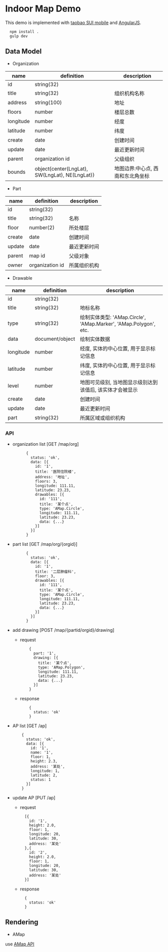 # Indoor Map Demo

This demo is implemented with [taobao SUI mobile](http://m.sui.taobao.org/) and [AngularJS](http://angularjs.org).

      npm install .
      gulp dev

## Data Model

- Organization

name | definition | description
-----|------------|-------------
id | string(32) |
title | string(32) | 组织机构名称
address | string(100) | 地址
floors | number | 楼层总数
longitude | number | 经度
latitude | number | 纬度
create | date | 创建时间
update | date | 最近更新时间
parent | organization id | 父级组织
bounds | object{center(LngLat), SW(LngLat), NE(LngLat)} | 地图边界:中心点, 西南和东北角坐标

- Part

name | definition | description
-----|------------|-------------
id | string(32) |
title | string(32) | 名称
floor | number(2) | 所处楼层
create | date | 创建时间
update | date | 最近更新时间
parent | map id | 父级对象
owner | organization id | 所属组织机构

- Drawable

name | definition | description
-----|------------|-------------
id | string(32) |
title | string(32) | 地标名称
type  | string(32) | 绘制实体类型: 'AMap.Circle', 'AMap.Marker', 'AMap.Polygon', etc.
data | document/object | 绘制实体数据
longitude | number | 经度, 实体的中心位置, 用于显示标记信息
latitude | number | 纬度, 实体的中心位置, 用于显示标记信息
level | number | 地图可见级别, 当地图显示级别达到该值后, 该实体才会被显示
create | date | 创建时间
update | date | 最近更新时间
part | string(32) | 所属区域或组织机构

### API

- organization list [GET /map/org]

            {
              status: 'ok',
              data: [{
                id: '1',
                title: '医院住院楼',
                address: '地址',
                floors: 3,
                longitude: 111.11,
                latitude: 23.23,
                drawables: [{
                  id: '111',
                  title: '某个点',
                  type: 'AMap.Circle',
                  longitude: 111.11,
                  latitude: 23.23,
                  data: {...}
                }]
              }]
            }

- part list [GET /map/org/{orgid}]

            {
              status: 'ok',
              data: [{
                id: '1',
                title: '二层肿瘤科',
                floor: 3,
                drawables: [{
                  id: '111',
                  title: '某个点',
                  type: 'AMap.Circle',
                  longitude: 111.11,
                  latitude: 23.23,
                  data: {...}
                }]
              }]
            }

- add drawing [POST /map/{partid/orgid}/drawing]

  - request

            {
              part: '1',
              drawing: [{
                title: '某个点',
                type: 'AMap.Polygon',
                longitude: 111.11,
                latitude: 23.23,
                data: {...}
              }]
            }

  - response

            {
              status: 'ok'
            }

- AP list [GET /ap]

          {
            status: 'ok',
            data: [{
              id: '1',
              name: '1',
              floor: 1,
              height: 2.3,
              address: '某处',
              longitude: 1,
              latitude: 2,
              status: 1
            }]
          }


- update AP [PUT /ap]

  - request

          [{
            id: '1',
            height: 2.0,
            floor: 1,
            longitude: 20,
            latitude: 30,
            address: '某处'
          },{
            id: '2',
            height: 2.0,
            floor: 1,
            longitude: 20,
            latitude: 30,
            address: '某处'
          }]

  - response

          {
            status: 'ok'
          } 

## Rendering

- AMap

use [AMap API](http://lbs.amap.com/api/javascript-api/reference/)
